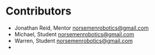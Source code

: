 # Contributors

- Jonathan Reid, Mentor <norsemenrobotics@gmail.com>
- Michael, Student <norsemenrobotics@gmail.com>
- Warren, Student <norsemenrobotics@gmail.com>
-
